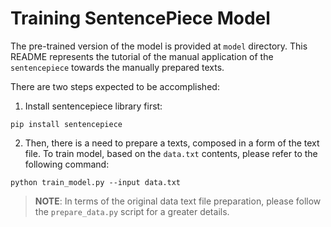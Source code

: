 # Training SentencePiece Model

The pre-trained version of the model is provided at `model` directory.
This README represents the tutorial of the manual application of the `sentencepiece`
towards the manually prepared texts.

There are two steps expected to be accomplished:

1. Install sentencepiece library first:
```
pip install sentencepiece
```

2. Then, there is a need to prepare a texts, composed 
in a form of the text file.
To train model, based on the `data.txt` contents, please refer to the following command:
```
python train_model.py --input data.txt
```

> **NOTE**: In terms of the original data text file preparation, please follow the `prepare_data.py` script for a greater details.